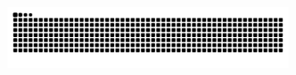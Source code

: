 <picture align="center">
  <source media="(prefers-color-scheme: dark)" srcset="https://raw.githubusercontent.com/votoriaa/votoriaa/output/github-contribution-grid-snake-dark.svg">
  <source media="(prefers-color-scheme: light)" srcset="https://raw.githubusercontent.com/votoriaa/votoriaa/output/github-contribution-grid-snake-dark.svg">
  <img align="center" alt="github contribution grid snake animation" src="https://raw.githubusercontent.com/votoriaa/votoriaa/output/github-contribution-grid-snake.svg">
</picture>
